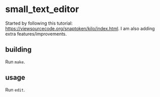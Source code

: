 # small_text_editor

Started by following this tutorial: <https://viewsourcecode.org/snaptoken/kilo/index.html>.
I am also adding extra features/improvements.

## building

Run `make`.

## usage

Run `edit`.
